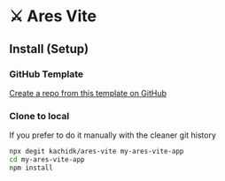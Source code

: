 # ⚔ Ares Vite

## Install (Setup)

### GitHub Template

[Create a repo from this template on GitHub](https://github.com/kachidk/ares-vite/generate)

### Clone to local

If you prefer to do it manually with the cleaner git history

```bash
npx degit kachidk/ares-vite my-ares-vite-app
cd my-ares-vite-app
npm install
```
